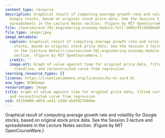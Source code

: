 ```yaml
---
content_type: resource
description: Graphical result of computing average growth rate and volatility for
  Google stocks, based on original stock price data. See the Session 3 lecture and
  spreadsheets in the Lecture Notes section. (Figure by MIT OpenCourseWare.)
file: /courses/esd-70j-engineering-economy-module-fall-2009/45159d86a05daa411260eb45027684be_esd-70jf09-th.jpg
file_type: image/jpeg
image_metadata:
  caption: Graphical result of computing average growth rate and volatility for Google
    stocks, based on original stock price data. See the Session 3 lecture and spreadsheets
    in the [Lecture Notes](/courses/esd-70j-engineering-economy-module-fall-2009/pages/lecture-notes)
    section. (Figure by MIT OpenCourseWare.)
  credit: ''
  image-alt: Graph of value against time for original price data, fitted curve from
    trendline, and reconstructed curve from regression.
learning_resource_types: []
license: https://creativecommons.org/licenses/by-nc-sa/4.0/
ocw_type: OCWImage
resourcetype: Image
title: Graph of value against time for original price data, fitted curve from trendline,
  and reconstructed curve from regression
uid: 45159d86-a05d-aa41-1260-eb45027684be
---
```

Graphical result of computing average growth rate and volatility for Google stocks, based on original stock price data. See the Session 3 lecture and spreadsheets in the Lecture Notes section. (Figure by MIT OpenCourseWare.)